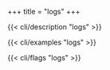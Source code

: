 +++
title = "logs"
+++

{{< cli/description "logs" >}}

{{< cli/examples "logs" >}}

{{< cli/flags "logs" >}}

